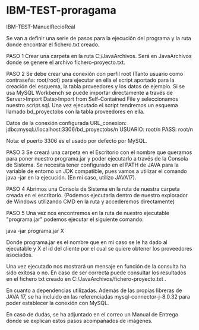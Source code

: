# IBM-TEST-proragama
IBM-TEST-ManuelRecioReal


Se van a definir una serie de pasos para la ejecución del programa y la ruta donde encontrar el fichero.txt creado.

PASO 1
Crear una carpeta en la ruta C:/JavaArchivos. Será en JavaArchivos donde se genere el archivo fichero-proyecto.txt.

PASO 2
Se debe crear una conexión con perfil root (Tanto usuario como contraseña: root/root) para ejecutar en ella el script aportado para la creación del esquema, la tabla proveedores y los datos de ejemplo. Si se usa MySQL Workbench se puede importar directamente a través de Server>Import Data>Import from Self-Contained File y seleccionamos nuestro script.sql. Una vez ejecutado el script tendremos un esquema llamado bd_proyectobs con la tabla proveedores en ella.

Datos de la conexión configurada
URL_conexion: jdbc:mysql://localhost:3306/bd_proyectobs/n
USUARIO: root/n
PASS: root/n

Nota: el puerto 3306 es el usado por defecto por MySQL.

PASO 3
Se creará una carpeta en el Escritorio con el nombre que queramos para poner nuestro programa.jar y poder ejecutarlo a través de la Consola de Sistema. Se necesita tener configurado en el PATH de JAVA para la variable de entorno un JDK compatible, pues vamos a utilizar el comando java -jar en la ejecución. (En mi caso, utilizo JAVA17).

PASO 4
Abrimos una Consola de Sistema en la ruta de nuestra carpeta creada en el escritorio. (Podemos ejecutarla dentro de nuestro explorador de Windows utilizando CMD en la ruta y accederemos directamente)

PASO 5
Una vez nos encontremos en la ruta de nuestro ejecutable "programa.jar" podemos ejecutar el siguiente comando:

java -jar programa.jar X 

Donde programa.jar es el nombre que en mi caso se le ha dado al ejecutable y X el id del cliente por el cual se quiere obtener los proveedores asociados.

Una vez ejecutado nos mostrará un mensaje en función de la consulta ha sido exitosa o no. En caso de ser correcta puede consultar los resultados en el fichero txt creado en C:/JavaArchivos/fichero-proyecto.txt .

En cuanto a dependencias utilizadas. Además de las propias libreras de JAVA 17, se ha incluido en las referenciadas mysql-connector-j-8.0.32 para poder establecer la conexión con MySQL.

En caso de dudas, se ha adjuntado en el correo un Manual de Entrega donde se explican estos pasos acompañados de imágenes.
